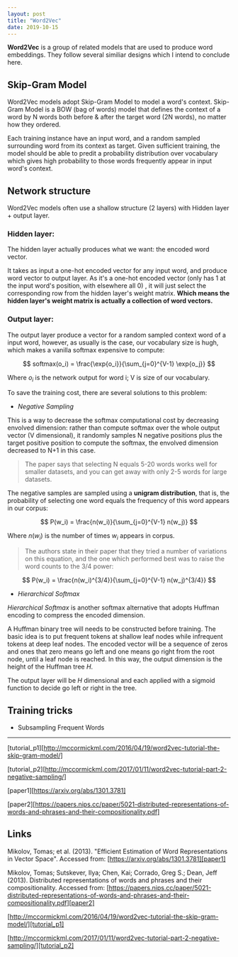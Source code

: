 ```yaml
---
layout: post
title: "Word2Vec"
date: 2019-10-15
---
```


**Word2Vec** is a group of related models that are used to produce word embeddings. They follow several similiar designs which I intend to conclude here.

## Skip-Gram Model

Word2Vec models adopt Skip-Gram Model to model a word's context. Skip-Gram Model is a BOW (bag of words) model that defines the context of a word by N words both before & after the target word (2N words), no matter how they ordered.

Each training instance have an input word, and a random sampled surrounding word from its context as target. Given sufficient training, the model should be able to predit a probability distribution over vocabulary which gives high probability to those words frequently appear in input word's context.

## Network structure

Word2Vec models often use a shallow structure (2 layers) with Hidden layer + output layer.

### Hidden layer:
The hidden layer actually produces what we want: the encoded word vector. 

It takes as input a one-hot encoded vector for any input word, and produce word vector to output layer. As it's a one-hot encoded vector (only has 1 at the input word's position, with elsewhere all 0) , it will just select the corresponding row from the hidden layer's weight matrix. **Which means the hidden layer's weight matrix is actually a collection of word vectors.**

### Output layer:
The output layer produce a vector for a random sampled context word of a input word, however, as usually is the case, our vocabulary size is hugh, which makes a vanilla softmax expensive to compute:

$$ softmax(o_i) = \frac{\exp{o_i}}{\sum_{j=0}^{V-1} \exp{o_j}} $$

Where $o_i$ is the network output for word i; V is size of our vocabulary.

To save the training cost, there are several solutions to this problem:

* _Negative Sampling_

This is a way to decrease the softmax computational cost by decreasing envolved dimension: rather than compute softmax over the whole output vector (V dimensional), it randomly samples N negative positions plus the target positive position to compute the softmax, the envolved dimension decreased to N+1 in this case. 

> The paper says that selecting N equals 5-20 words works well for smaller datasets, and you can get away with only 2-5 words for large datasets.

The negative samples are sampled using a **unigram distribution**, that is, the probability of selecting one word equals the frequency of this word appears in our corpus:

$$ P(w_i) = \frac{n(w_i)}{\sum_{j=0}^{V-1} n(w_j)} $$

Where $n(w_i)$ is the number of times $w_i$ appears in corpus.

> The authors state in their paper that they tried a number of variations on this equation, and the one which performed best was to raise the word counts to the 3/4 power:

$$ P(w_i) = \frac{n(w_i)^{3/4}}{\sum_{j=0}^{V-1} n(w_j)^{3/4}} $$


* _Hierarchical Softmax_

_Hierarchical Softmax_ is another softmax alternative that adopts Huffman encoding to compress the encoded dimension.

A Huffman binary tree will needs to be constructed before training. The basic idea is to put frequent tokens at shallow leaf nodes while infrequent tokens at deep leaf nodes. The encoded vector will be a sequence of zeros and ones that zero means go left and one means go right from the root node, until a leaf node is reached. In this way, the output dimension is the height of the Huffman tree $H$.

The output layer will be $H$ dimensional and each applied with a sigmoid function to decide go left or right in the tree.

## Training tricks

* Subsampling Frequent Words

---

[tutorial_p1][http://mccormickml.com/2016/04/19/word2vec-tutorial-the-skip-gram-model/]

[tutorial_p2][http://mccormickml.com/2017/01/11/word2vec-tutorial-part-2-negative-sampling/]

[paper1][https://arxiv.org/abs/1301.3781]

[paper2][https://papers.nips.cc/paper/5021-distributed-representations-of-words-and-phrases-and-their-compositionality.pdf]

## Links

Mikolov, Tomas; et al. (2013). "Efficient Estimation of Word Representations in Vector Space". Accessed from: [https://arxiv.org/abs/1301.3781][paper1]

Mikolov, Tomas; Sutskever, Ilya; Chen, Kai; Corrado, Greg S.; Dean, Jeff (2013). Distributed representations of words and phrases and their compositionality. Accessed from: [https://papers.nips.cc/paper/5021-distributed-representations-of-words-and-phrases-and-their-compositionality.pdf][paper2]

[http://mccormickml.com/2016/04/19/word2vec-tutorial-the-skip-gram-model/][tutorial_p1]

[http://mccormickml.com/2017/01/11/word2vec-tutorial-part-2-negative-sampling/][tutorial_p2]

